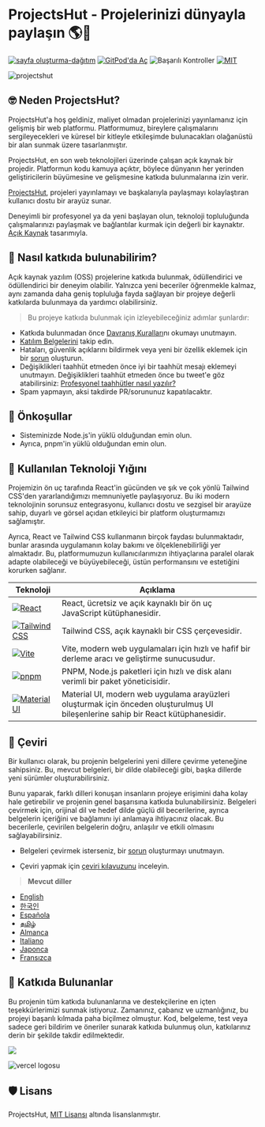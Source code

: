 # **ProjectsHut - Projelerinizi dünyayla paylaşın 🌎🌈**

[![sayfa oluşturma-dağıtım](https://github.com/priyankarpal/ProjectsHut/actions/workflows/pages/pages-build-deployment/badge.svg?branch=main)](https://github.com/priyankarpal/ProjectsHut/actions/workflows/pages/pages-build-deployment) [![GitPod'da Aç](https://img.shields.io/badge/Gitpod-Ready--to--Code-blue?logo=gitpod)](https://gitpod.io/#https://github.com/priyankarpal/ProjectsHut) ![Başarılı Kontroller](https://badgen.net/github/checks/node-formidable/node-formidable) [![MIT](https://badgen.net/badge/license/MIT/blue)](https://github.com/priyankarpal/ProjectsHut/blob/main/LICENSE)

![projectshut](https://user-images.githubusercontent.com/88102392/235369195-189ad8cd-31df-4099-8b99-3efac3056651.png)

## 🤓 Neden ProjectsHut?

ProjectsHut'a hoş geldiniz, maliyet olmadan projelerinizi yayınlamanız için gelişmiş bir web platformu. Platformumuz, bireylere çalışmalarını sergileyecekleri ve küresel bir kitleyle etkileşimde bulunacakları olağanüstü bir alan sunmak üzere tasarlanmıştır.

ProjectsHut, en son web teknolojileri üzerinde çalışan açık kaynak bir projedir. Platformun kodu kamuya açıktır, böylece dünyanın her yerinden geliştiricilerin büyümesine ve gelişmesine katkıda bulunmalarına izin verir.

[ProjectsHut](https://projectshut.vercel.app), projeleri yayınlamayı ve başkalarıyla paylaşmayı kolaylaştıran kullanıcı dostu bir arayüz sunar.

Deneyimli bir profesyonel ya da yeni başlayan olun, teknoloji topluluğunda çalışmalarınızı paylaşmak ve bağlantılar kurmak için değerli bir kaynaktır. [Açık Kaynak](https://opensource.guide) tasarımıyla.

## 🤔 Nasıl katkıda bulunabilirim?

Açık kaynak yazılım (OSS) projelerine katkıda bulunmak, ödüllendirici ve ödüllendirici bir deneyim olabilir. Yalnızca yeni beceriler öğrenmekle kalmaz, aynı zamanda daha geniş topluluğa fayda sağlayan bir projeye değerli katkılarda bulunmaya da yardımcı olabilirsiniz.

> Bu projeye katkıda bulunmak için izleyebileceğiniz adımlar şunlardır:
- Katkıda bulunmadan önce [Davranış Kuralları](https://github.com/priyankarpal/ProjectsHut/blob/main/CODE_OF_CONDUCT.md)nı okumayı unutmayın.
- [Katılım Belgelerini](/contributing.md) takip edin.
- Hataları, güvenlik açıklarını bildirmek veya yeni bir özellik eklemek için bir [sorun](https://github.com/priyankarpal/ProjectsHut/issues/new/choose) oluşturun.
- Değişiklikleri taahhüt etmeden önce iyi bir taahhüt mesajı eklemeyi unutmayın. Değişiklikleri taahhüt etmeden önce bu tweet'e göz atabilirsiniz: [Profesyonel taahhütler nasıl yazılır?](https://twitter.com/Priyankarpal/status/1638403157863673859)
- Spam yapmayın, aksi takdirde PR/sorununuz kapatılacaktır.

## 🤏 Önkoşullar

- Sisteminizde Node.js'in yüklü olduğundan emin olun.
- Ayrıca, pnpm'in yüklü olduğundan emin olun.

## 🧰 Kullanılan Teknoloji Yığını

Projemizin ön uç tarafında React'in gücünden ve şık ve çok yönlü Tailwind CSS'den yararlandığımızı memnuniyetle paylaşıyoruz. Bu iki modern teknolojinin sorunsuz entegrasyonu, kullanıcı dostu ve sezgisel bir arayüze sahip, duyarlı ve görsel açıdan etkileyici bir platform oluşturmamızı sağlamıştır.

Ayrıca, React ve Tailwind CSS kullanmanın birçok faydası bulunmaktadır, bunlar arasında uygulamanın kolay bakımı ve ölçeklenebilirliği yer almaktadır. Bu, platformumuzun kullanıcılarımızın ihtiyaçlarına paralel olarak adapte olabileceği ve büyüyebileceği, üstün performansını ve estetiğini korurken sağlanır.

| Teknoloji                                                                                                                                           | Açıklama                                                                                            |
| ---------------------------------------------------------------------------------------------------------------------------------------------------- | --------------------------------------------------------------------------------------------------- |
| [![React](https://img.shields.io/badge/-React-blue?style=flat-square&logo=react&logoColor=white)](https://reactjs.org/)                              | React, ücretsiz ve açık kaynaklı bir ön uç JavaScript kütüphanesidir.                                 |
| [![Tailwind CSS](https://img.shields.io/badge/-Tailwind%20CSS-38B2AC?style=flat-square&logo=tailwind-css&logoColor=white)](https://tailwindcss.com/) | Tailwind CSS, açık kaynaklı bir CSS çerçevesidir.                                                     |
| [![Vite](https://img.shields.io/static/v1?style=for-the-badge&message=Vite&color=646CFF&logo=Vite&logoColor=FFFFFF&label=)](https://vitejs.dev/)     | Vite, modern web uygulamaları için hızlı ve hafif bir derleme aracı ve geliştirme sunucusudur.         |
| [![pnpm](https://img.shields.io/static/v1?style=for-the-badge&message=pnpm&color=222222&logo=pnpm&logoColor=F69220&label=)](https://pnpm.io/)        | PNPM, Node.js paketleri için hızlı ve disk alanı verimli bir paket yöneticisidir.                       |
| [![Material UI](https://img.shields.io/badge/-Material_UI-0081CB?logo=Material-UI&logoColor=white&style=for-the-badge)](https://mui.com/)            | Material UI, modern web uygulama arayüzleri oluşturmak için önceden oluşturulmuş UI bileşenlerine sahip bir React kütüphanesidir. |

## 📙 Çeviri

Bir kullanıcı olarak, bu projenin belgelerini yeni dillere çevirme yeteneğine sahipsiniz. Bu, mevcut belgeleri, bir dilde olabileceği gibi, başka dillerde yeni sürümler oluşturabilirsiniz.

Bunu yaparak, farklı dilleri konuşan insanların projeye erişimini daha kolay hale getirebilir ve projenin genel başarısına katkıda bulunabilirsiniz. Belgeleri çevirmek için, orijinal dil ve hedef dilde güçlü dil becerilerine, ayrıca belgelerin içeriğini ve bağlamını iyi anlamaya ihtiyacınız olacak. Bu becerilerle, çevirilen belgelerin doğru, anlaşılır ve etkili olmasını sağlayabilirsiniz.

- Belgeleri çevirmek isterseniz, bir [sorun](https://github.com/priyankarpal/ProjectsHut/issues/new?assignees=&labels=Translate&template=translation-.md&title=+Translate) oluşturmayı unutmayın.

- Çeviri yapmak için [çeviri kılavuzunu](https://github.com/priyankarpal/ProjectsHut/blob/main/translations/translation_guide.md) inceleyin.

> **Mevcut diller**
- [English](https://github.com/priyankarpal/ProjectsHut)
- [한국인](https://github.com/priyankarpal/ProjectsHut/tree/main/translations/Korean)
- [Española](https://github.com/priyankarpal/ProjectsHut/tree/main/translations/Spanish)
- [தமிழ்](https://github.com/priyankarpal/ProjectsHut/tree/main/translations/Tamil)
- [Almanca](https://github.com/priyankarpal/ProjectsHut/tree/main/translations/German)
- [Italiano](https://github.com/priyankarpal/ProjectsHut/tree/main/translations/Italian)
- [Japonca](https://github.com/priyankarpal/ProjectsHut/tree/main/translations/Japanese)
- [Fransızca](https://github.com/priyankarpal/ProjectsHut/tree/main/translations/French)

## 🤝 Katkıda Bulunanlar

Bu projenin tüm katkıda bulunanlarına ve destekçilerine en içten teşekkürlerimizi sunmak istiyoruz. Zamanınız, çabanız ve uzmanlığınız, bu projeyi başarılı kılmada paha biçilmez olmuştur. Kod, belgeleme, test veya sadece geri bildirim ve öneriler sunarak katkıda bulunmuş olun, katkılarınız derin bir şekilde takdir edilmektedir.

<a href="https://github.com/priyankarpal/ProjectsHut/graphs/contributors">
  <img src="https://contrib.rocks/image?repo=priyankarpal/ProjectsHut" />
</a>

![vercel logosu](https://camo.githubusercontent.com/37b009b52b3a9af7886f52e75cd76d1b32fef331ab1dc2108089c0ced0b7635f/68747470733a2f2f7777772e6461746f636d732d6173736574732e636f6d2f33313034392f313631383938333239372d706f77657265642d62792d76657263656c2e737667)

## 🛡️ Lisans

ProjectsHut, [MIT Lisansı](https://github.com/priyankarpal/ProjectsHut/blob/main/LICENSE) altında lisanslanmıştır.